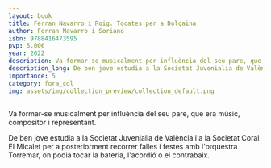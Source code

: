 ```yaml
---
layout: book
title: Ferran Navarro i Roig. Tocates per a Dolçaina
author: Ferran Navarro i Soriano
isbn: 9788416473595
pvp: 5.00€
year: 2022
description: Va formar-se musicalment per influència del seu pare, que era músic, compositor i representant.
description_long: De ben jove estudia a la Societat Juvenialia de València i a la Societat Coral El Micalet per a posteriorment recòrrer falles i festes amb l'orquestra Torremar, on podia tocar la bateria, l'acordió o el contrabaix.
importance: 5
category: fora_col
img: assets/img/collection_preview/collection_default.png
---
```


Va formar-se musicalment per influència del seu pare, que era músic, compositor i representant.

De ben jove estudia a la Societat Juvenialia de València i a la Societat Coral El Micalet per a posteriorment recòrrer falles i festes amb l'orquestra Torremar, on podia tocar la bateria, l'acordió o el contrabaix.
